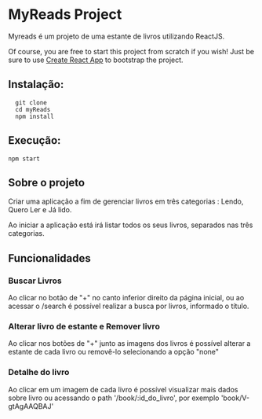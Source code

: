 # MyReads Project

Myreads é um projeto de uma estante de livros utilizando ReactJS.

Of course, you are free to start this project from scratch if you wish! Just be sure to use [Create React App](https://github.com/facebookincubator/create-react-app) to bootstrap the project.

## Instalação:
````
  git clone
  cd myReads
  npm install  
````

## Execução:
```
npm start

```

## Sobre o projeto

Criar uma aplicação a fim de gerenciar livros em três categorias :  Lendo, Quero Ler e Já lido.

Ao iniciar a aplicação está irá listar todos os seus livros, separados nas três categorias.

## Funcionalidades

### Buscar Livros

Ao clicar no botão de "+" no canto inferior direito da página inicial, ou ao acessar o /search é possível realizar a busca por livros, informado o título. 

### Alterar livro de estante e Remover livro

Ao clicar nos botões de "+" junto as imagens dos livros é possível alterar a estante de cada livro ou removê-lo selecionando a opção "none"

### Detalhe do livro 

Ao clicar em um imagem de cada livro é possível visualizar mais dados sobre livro ou acessando o path '/book/:id_do_livro', por exemplo 'book/V-gtAgAAQBAJ'

